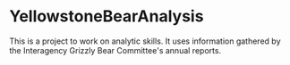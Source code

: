 # YellowstoneBearAnalysis
This is a project to work on analytic skills. It uses information gathered by the Interagency Grizzly Bear Committee's annual reports.
